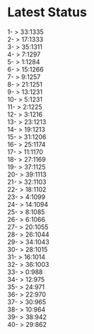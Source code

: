 # Latest Status


1- > 33:1335<br />
2- > 17:1333<br />
3- > 35:1311<br />
4- > 7:1297<br />
5- > 1:1284<br />
6- > 15:1266<br />
7- > 9:1257<br />
8- > 21:1251<br />
9- > 13:1231<br />
10- > 5:1231<br />
11- > 2:1225<br />
12- > 3:1216<br />
13- > 23:1213<br />
14- > 19:1213<br />
15- > 31:1206<br />
16- > 25:1174<br />
17- > 11:1170<br />
18- > 27:1169<br />
19- > 37:1125<br />
20- > 39:1113<br />
21- > 32:1103<br />
22- > 18:1102<br />
23- > 4:1099<br />
24- > 14:1094<br />
25- > 8:1085<br />
26- > 6:1066<br />
27- > 20:1055<br />
28- > 26:1044<br />
29- > 34:1043<br />
30- > 28:1015<br />
31- > 16:1014<br />
32- > 36:1003<br />
33- > 0:988<br />
34- > 12:975<br />
35- > 24:971<br />
36- > 22:970<br />
37- > 30:965<br />
38- > 10:964<br />
39- > 38:942<br />
40- > 29:862<br />

